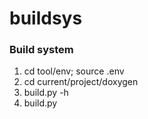 buildsys
========

### Build system ###

1.    cd tool/env; source .env
2.    cd current/project/doxygen
3.    build.py -h
4.    build.py

